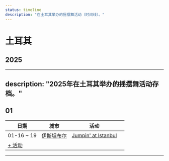 ```yaml
---
status: timeline
description: "在土耳其举办的摇摆舞活动（时间线）。"
---
```


# 土耳其

## 2025
---
description: "2025年在土耳其举办的摇摆舞活动存档。"
---

## 01

| 日期 | 城市 | 活动 | |
| --- | --- | --- | --- |
| 01-16 ~ 19 | [伊斯坦布尔](by_city.md#istanbul) | [Jumpin' at Istanbul](jumpin-at-istanbul-2025.md) |  |
| [+ 活动](https://github.com/swingdance/events/issues/new?assignees=&labels=add+event&projects=&template=02-add_entity.yml&title=Add%20Event%3A%202025%2Ftr_TR%20%E2%80%A2%20%3CName%3E&region=tr_TR&province=&city=&org_id=&date_starts=2025-01-&date_ends=2025-01-)

---

